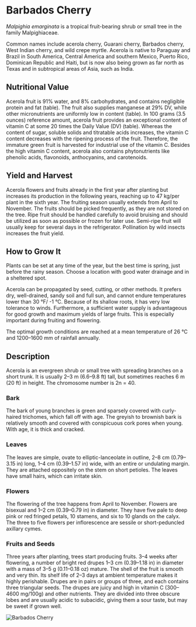 # Barbados Cherry

*Malpighia emarginata* is a tropical fruit-bearing shrub or small tree in the family Malpighiaceae.

Common names include acerola cherry, Guarani cherry, Barbados cherry, West Indian cherry, and wild crepe myrtle. Acerola is native to Paraguay and Brazil in South America, Central America and southern Mexico, Puerto Rico, Dominican Republic and Haiti, but is now also being grown as far north as Texas and in subtropical areas of Asia, such as India.

## Nutritional Value
Acerola fruit is 91% water, and 8% carbohydrates, and contains negligible protein and fat (table). The fruit also supplies manganese at 29% DV, while other micronutrients are uniformly low in content (table). In 100 grams (3.5 ounces) reference amount, acerola fruit provides an exceptional content of vitamin C at some 20 times the Daily Value (DV) (table). Whereas the content of sugar, soluble solids and titratable acids increases, the vitamin C content decreases with the ripening process of the fruit. Therefore, the immature green fruit is harvested for industrial use of the vitamin C. Besides the high vitamin C content, acerola also contains phytonutrients like phenolic acids, flavonoids, anthocyanins, and carotenoids.

## Yield and Harvest
Acerola flowers and fruits already in the first year after planting but increases its production in the following years, reaching up to 47 kg/per plant in the sixth year. The fruiting season usually extends from April to November. The fruits should be picked frequently, as they are not stored on the tree. Ripe fruit should be handled carefully to avoid bruising and should be utilized as soon as possible or frozen for later use. Semi-ripe fruit will usually keep for several days in the refrigerator. Pollination by wild insects increases the fruit yield.

## How to Grow It
Plants can be set at any time of the year, but the best time is spring, just before the rainy season. Choose a location with good water drainage and in a sheltered spot.

Acerola can be propagated by seed, cutting, or other methods. It prefers dry, well-drained, sandy soil and full sun, and cannot endure temperatures lower than 30 °F/ -1 °C. Because of its shallow roots, it has very low tolerance to winds. Furthermore, a sufficient water supply is advantageous for good growth and maximum yields of large fruits. This is especially important during fruiting and flowering.  

The optimal growth conditions are reached at a mean temperature of 26 °C and 1200–1600 mm of rainfall annually.

## Description
Acerola is an evergreen shrub or small tree with spreading branches on a short trunk. It is usually 2–3 m (6.6–9.8 ft) tall, but sometimes reaches 6 m (20 ft) in height. The chromosome number is 2n = 40.

### Bark
The bark of young branches is green and sparsely covered with curly-haired trichomes, which fall off with age. The greyish to brownish bark is relatively smooth and covered with conspicuous cork pores when young. With age, it is thick and cracked.

### Leaves
The leaves are simple, ovate to elliptic-lanceolate in outline, 2–8 cm (0.79–3.15 in) long, 1–4 cm (0.39–1.57 in) wide, with an entire or undulating margin. They are attached oppositely on the stem on short petioles. The leaves have small hairs, which can irritate skin.

### Flowers
The flowering of the tree happens from April to November. Flowers are bisexual and 1–2 cm (0.39–0.79 in) in diameter. They have five pale to deep pink or red fringed petals, 10 stamens, and six to 10 glands on the calyx. The three to five flowers per inflorescence are sessile or short-peduncled axillary cymes.

### Fruits and Seeds
Three years after planting, trees start producing fruits. 3–4 weeks after flowering, a number of bright red drupes 1–3 cm (0.39–1.18 in) in diameter with a mass of 3–5 g (0.11–0.18 oz) mature. The shell of the fruit is smooth and very thin. Its shelf life of 2–3 days at ambient temperature makes it highly perishable. Drupes are in pairs or groups of three, and each contains three triangular seeds. The drupes are juicy and high in vitamin C (300–4600 mg/100g) and other nutrients. They are divided into three obscure lobes and are usually acidic to subacidic, giving them a sour taste, but may be sweet if grown well.

![Barbados Cherry](https://upload.wikimedia.org/wikipedia/commons/thumb/f/f5/Malpighia_glabra_blossom_and_unripe_fruits.jpg/1920px-Malpighia_glabra_blossom_and_unripe_fruits.jpg)
